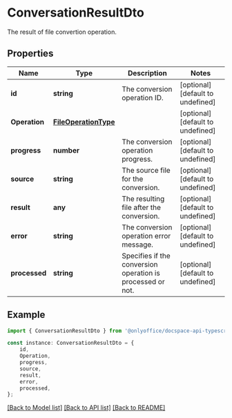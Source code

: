 # ConversationResultDto

The result of file convertion operation.

## Properties

Name | Type | Description | Notes
------------ | ------------- | ------------- | -------------
**id** | **string** | The conversion operation ID. | [optional] [default to undefined]
**Operation** | [**FileOperationType**](FileOperationType.md) |  | [optional] [default to undefined]
**progress** | **number** | The conversion operation progress. | [optional] [default to undefined]
**source** | **string** | The source file for the conversion. | [optional] [default to undefined]
**result** | **any** | The resulting file after the conversion. | [optional] [default to undefined]
**error** | **string** | The conversion operation error message. | [optional] [default to undefined]
**processed** | **string** | Specifies if the conversion operation is processed or not. | [optional] [default to undefined]

## Example

```typescript
import { ConversationResultDto } from '@onlyoffice/docspace-api-typescript';

const instance: ConversationResultDto = {
    id,
    Operation,
    progress,
    source,
    result,
    error,
    processed,
};
```

[[Back to Model list]](../README.md#documentation-for-models) [[Back to API list]](../README.md#documentation-for-api-endpoints) [[Back to README]](../README.md)

